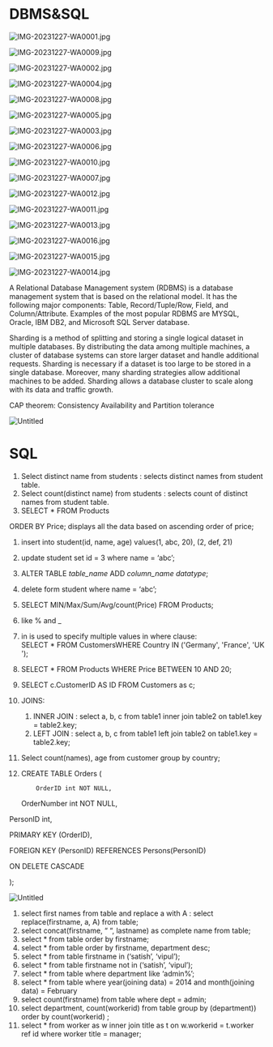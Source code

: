 # DBMS&SQL

![IMG-20231227-WA0001.jpg](DBMS&SQL%203ccbe01b69d14bc18af9edce405aef87/IMG-20231227-WA0001.jpg)

![IMG-20231227-WA0009.jpg](DBMS&SQL%203ccbe01b69d14bc18af9edce405aef87/IMG-20231227-WA0009.jpg)

![IMG-20231227-WA0002.jpg](DBMS&SQL%203ccbe01b69d14bc18af9edce405aef87/IMG-20231227-WA0002.jpg)

![IMG-20231227-WA0004.jpg](DBMS&SQL%203ccbe01b69d14bc18af9edce405aef87/IMG-20231227-WA0004.jpg)

![IMG-20231227-WA0008.jpg](DBMS&SQL%203ccbe01b69d14bc18af9edce405aef87/IMG-20231227-WA0008.jpg)

![IMG-20231227-WA0005.jpg](DBMS&SQL%203ccbe01b69d14bc18af9edce405aef87/IMG-20231227-WA0005.jpg)

![IMG-20231227-WA0003.jpg](DBMS&SQL%203ccbe01b69d14bc18af9edce405aef87/IMG-20231227-WA0003.jpg)

![IMG-20231227-WA0006.jpg](DBMS&SQL%203ccbe01b69d14bc18af9edce405aef87/IMG-20231227-WA0006.jpg)

![IMG-20231227-WA0010.jpg](DBMS&SQL%203ccbe01b69d14bc18af9edce405aef87/IMG-20231227-WA0010.jpg)

![IMG-20231227-WA0007.jpg](DBMS&SQL%203ccbe01b69d14bc18af9edce405aef87/IMG-20231227-WA0007.jpg)

![IMG-20231227-WA0012.jpg](DBMS&SQL%203ccbe01b69d14bc18af9edce405aef87/IMG-20231227-WA0012.jpg)

![IMG-20231227-WA0011.jpg](DBMS&SQL%203ccbe01b69d14bc18af9edce405aef87/IMG-20231227-WA0011.jpg)

![IMG-20231227-WA0013.jpg](DBMS&SQL%203ccbe01b69d14bc18af9edce405aef87/IMG-20231227-WA0013.jpg)

![IMG-20231227-WA0016.jpg](DBMS&SQL%203ccbe01b69d14bc18af9edce405aef87/IMG-20231227-WA0016.jpg)

![IMG-20231227-WA0015.jpg](DBMS&SQL%203ccbe01b69d14bc18af9edce405aef87/IMG-20231227-WA0015.jpg)

![IMG-20231227-WA0014.jpg](DBMS&SQL%203ccbe01b69d14bc18af9edce405aef87/IMG-20231227-WA0014.jpg)

A Relational Database Management system (RDBMS) is a database management system that is based on the relational model. It has the following major components: Table, Record/Tuple/Row, Field, and Column/Attribute. Examples of the most popular RDBMS are MYSQL, Oracle, IBM DB2, and Microsoft SQL Server database.

Sharding is a method of splitting and storing a single logical dataset in multiple databases. By distributing the data among multiple machines, a cluster of database systems can store larger dataset and handle additional requests. Sharding is necessary if a dataset is too large to be stored in a single database. Moreover, many sharding strategies allow additional machines to be added. Sharding allows a database cluster to scale along with its data and traffic growth.

CAP theorem: Consistency Availability and Partition tolerance

![Untitled](DBMS&SQL%203ccbe01b69d14bc18af9edce405aef87/Untitled.png)

# SQL

1. Select distinct name from students : selects distinct names from student table.
2. Select count(distinct name) from students : selects count of distinct names from student table.
3. SELECT * FROM Products

  ORDER BY Price; displays all the data based on ascending order of price;

1. insert into student(id, name, age) values(1, abc, 20), (2, def, 21) 
2. update student set id = 3 where name = ‘abc’;
3. ALTER TABLE *table_name* ADD *column_name datatype*;
4. delete form student where name = ‘abc’;
5. SELECT MIN/Max/Sum/Avg/count(Price) FROM Products;
6. like % and _ 
7. in is used to specify multiple values in where clause:  SELECT * FROM CustomersWHERE Country IN ('Germany', 'France', 'UK');
8. SELECT * FROM Products WHERE Price BETWEEN 10 AND 20;
9. SELECT c.CustomerID AS ID FROM Customers as c;
10. JOINS: 
    1. INNER JOIN : select a, b, c from table1 inner join table2 on table1.key = table2.key;
    2. LEFT JOIN : select a, b, c from table1 left join table2 on table1.key = table2.key;
11. Select count(names), age from customer group by country;
12. CREATE TABLE Orders (

            OrderID int NOT NULL,

       OrderNumber int NOT NULL,

  PersonID int,

  PRIMARY KEY (OrderID),

  FOREIGN KEY (PersonID) REFERENCES Persons(PersonID)

  ON DELETE CASCADE

);

![Untitled](DBMS&SQL%203ccbe01b69d14bc18af9edce405aef87/Untitled%201.png)

1. select first names from table and replace a with A : select replace(firstname, a, A) from table;
2. select concat(firstname, “  “, lastname) as complete name from table;
3. select * from table order by firstname;
4. select * from table order by firstname, department desc;
5. select * from table firstname in (‘satish’, ‘vipul’);
6. select * from table firstname not in (‘satish’, ‘vipul’);
7. select * from table where department like ‘admin%’;
8. select * from table where year(joining data) = 2014 and month(joining data) = February
9. select count(firstname) from table where dept = admin;
10. select department, count(workerid) from table group by (department)) order by count(workerid) ;
11. select * from worker as w inner join title as t on w.workerid = t.worker ref id where worker title = manager;